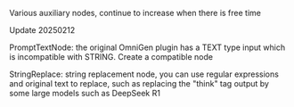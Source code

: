 Various auxiliary nodes, continue to increase when there is free time

Update 20250212

PromptTextNode:   the original OmniGen plugin has a TEXT type input which is incompatible with STRING. Create a compatible node
    

StringReplace:   string replacement node, you can use regular expressions and original text to replace, such as replacing the "think" tag output by some large models such as DeepSeek R1 
